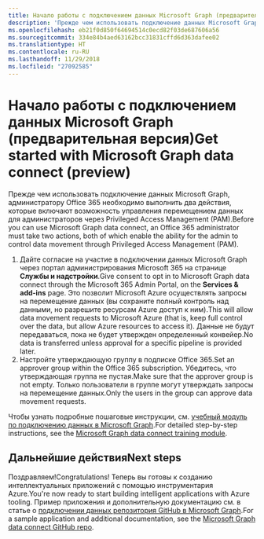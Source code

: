 ```yaml
---
title: Начало работы с подключением данных Microsoft Graph (предварительная версия)
description: 'Прежде чем использовать подключение данных Microsoft Graph, администратору Office 365 необходимо выполнить два действия, которые включают возможность управления перемещением данных для администраторов через Privileged Access Management (PAM). '
ms.openlocfilehash: eb21f0d850f64694514c0ecd82f03de687606a56
ms.sourcegitcommit: 334e84b4aed63162bcc31831cffd6d363dafee02
ms.translationtype: HT
ms.contentlocale: ru-RU
ms.lasthandoff: 11/29/2018
ms.locfileid: "27092585"
---
```

# <a name="get-started-with-microsoft-graph-data-connect-preview"></a><span data-ttu-id="ff8da-103">Начало работы с подключением данных Microsoft Graph (предварительная версия)</span><span class="sxs-lookup"><span data-stu-id="ff8da-103">Get started with Microsoft Graph data connect (preview)</span></span>

<span data-ttu-id="ff8da-104">Прежде чем использовать подключение данных Microsoft Graph, администратору Office 365 необходимо выполнить два действия, которые включают возможность управления перемещением данных для администраторов через Privileged Access Management (PAM).</span><span class="sxs-lookup"><span data-stu-id="ff8da-104">Before you can use Microsoft Graph data connect, an Office 365 administrator must take two actions, both of which enable the ability for the admin to control data movement through Privileged Access Management (PAM).</span></span> 

1. <span data-ttu-id="ff8da-105">Дайте согласие на участие в подключении данных Microsoft Graph через портал администрирования Microsoft 365 на странице **Службы и надстройки**.</span><span class="sxs-lookup"><span data-stu-id="ff8da-105">Give consent to opt in to Microsoft Graph data connect through the Microsoft 365 Admin Portal, on the **Services & add-ins** page.</span></span> <span data-ttu-id="ff8da-106">Это позволит Microsoft Azure осуществлять запросы на перемещение данных (вы сохраните полный контроль над данными, но разрешите ресурсам Azure доступ к ним).</span><span class="sxs-lookup"><span data-stu-id="ff8da-106">This will allow data movement requests to Microsoft Azure (that is, keep full control over the data, but allow Azure resources to access it).</span></span> <span data-ttu-id="ff8da-107">Данные не будут передаваться, пока не будет утвержден определенный конвейер.</span><span class="sxs-lookup"><span data-stu-id="ff8da-107">No data is transferred unless approval for a specific pipeline is provided later.</span></span>
2. <span data-ttu-id="ff8da-108">Настройте утверждающую группу в подписке Office 365.</span><span class="sxs-lookup"><span data-stu-id="ff8da-108">Set an approver group within the Office 365 subscription.</span></span> <span data-ttu-id="ff8da-109">Убедитесь, что утверждающая группа не пустая.</span><span class="sxs-lookup"><span data-stu-id="ff8da-109">Make sure that the approver group is not empty.</span></span> <span data-ttu-id="ff8da-110">Только пользователи в группе могут утверждать запросы на перемещение данных.</span><span class="sxs-lookup"><span data-stu-id="ff8da-110">Only the users in the group can approve data movement requests.</span></span>

<span data-ttu-id="ff8da-111">Чтобы узнать подробные пошаговые инструкции, см. [учебный модуль по подключению данных в Microsoft Graph](https://github.com/microsoftgraph/msgraph-training-dataconnect/blob/master/Lab.md).</span><span class="sxs-lookup"><span data-stu-id="ff8da-111">For detailed step-by-step instructions, see the [Microsoft Graph data connect training module](https://github.com/microsoftgraph/msgraph-training-dataconnect/blob/master/Lab.md).</span></span>

## <a name="next-steps"></a><span data-ttu-id="ff8da-112">Дальнейшие действия</span><span class="sxs-lookup"><span data-stu-id="ff8da-112">Next steps</span></span>

<span data-ttu-id="ff8da-113">Поздравляем!</span><span class="sxs-lookup"><span data-stu-id="ff8da-113">Congratulations!</span></span> <span data-ttu-id="ff8da-114">Теперь вы готовы к созданию интеллектуальных приложений с помощью инструментария Azure.</span><span class="sxs-lookup"><span data-stu-id="ff8da-114">You're now ready to start building intelligent applications with Azure tooling.</span></span> <span data-ttu-id="ff8da-115">Пример приложения и дополнительную документацию см. в статье о [подключении данных репозитория GitHub в Microsoft Graph](https://github.com/OfficeDev/MS-Graph-Data-Connect/wiki).</span><span class="sxs-lookup"><span data-stu-id="ff8da-115">For a sample application and additional documentation, see the [Microsoft Graph data connect GitHub repo](https://github.com/OfficeDev/MS-Graph-Data-Connect/wiki).</span></span> 
